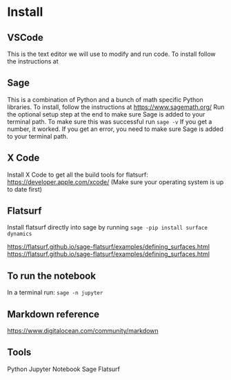 # Install

## VSCode 
This is the text editor we will use to modify and run code. To install follow the instructions at 

## Sage
This is a combination of Python and a bunch of math specific Python libraries. To install, follow the instructions at https://www.sagemath.org/
Run the optional setup step at the end to make sure Sage is added to your terminal path. To make sure this was successful run
`sage -v`
If you get a number, it worked. If you get an error, you need to make sure Sage is added to your terminal path. 

## X Code
Install X Code to get all the build tools for flatsurf:
https://developer.apple.com/xcode/ (Make sure your operating system is up to date first)


## Flatsurf 
Install flatsurf directly into sage by running
`sage -pip install surface dynamics`

https://flatsurf.github.io/sage-flatsurf/examples/defining_surfaces.html
https://flatsurf.github.io/sage-flatsurf/examples/defining_surfaces.html


## To run the notebook
In a terminal run:
`sage -n jupyter`

## Markdown reference
https://www.digitalocean.com/community/markdown

## Tools
Python
Jupyter Notebook
Sage
Flatsurf
